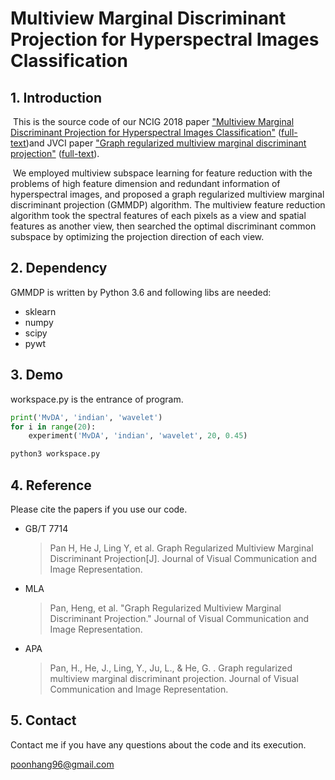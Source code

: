 # Multiview Marginal Discriminant Projection for Hyperspectral Images Classification

## 1. Introduction

​	This is the source code of our NCIG 2018 paper ["Multiview Marginal Discriminant Projection for Hyperspectral Images Classification"](http://kns.cnki.net/KCMS/detail/detail.aspx?dbcode=CJFQ&dbname=CJFDTEMP&filename=GCTX201806008&uid=WEEvREdxOWJmbC9oM1NjYkZCbDdrdTViZkRDOHpkY2NwZmVOVGQwMWFndzQ=$R1yZ0H6jyaa0en3RxVUd8df-oHi7XMMDo7mtKT6mSmEvTuk11l2gFA!!&v=MDY0NDZZUzdEaDFUM3FUcldNMUZyQ1VSTE9mWk9SdUZ5RG5VcnJPSWk3ZmRyRzRIOW5NcVk5RmJJUjhlWDFMdXg=) ([full-text](https://github.com/Penn000/GMMDP_for_HIC/blob/master/Paper/%E5%9F%BA%E4%BA%8E%E5%A4%9A%E8%A7%86%E5%9B%BE%E8%BE%B9%E7%95%8C%E5%88%A4%E5%88%AB%E6%8A%95%E5%BD%B1%E7%9A%84%E9%AB%98%E5%85%89%E8%B0%B1%E5%9B%BE%E5%83%8F%E5%88%86%E7%B1%BB_%E5%9B%BE%E5%AD%A6%E5%AD%A6%E6%8A%A5.pdf))and JVCI paper ["Graph regularized multiview marginal discriminant projection"](https://www.sciencedirect.com/science/article/pii/S1047320318302451?via%3Dihub) ([full-text](https://github.com/Penn000/GMMDP_for_HIC/blob/master/Paper/GMMDP-JVCI.pdf)). 

​	We employed multiview subspace learning for feature reduction with the  problems of high feature dimension and redundant information of hyperspectral images, and proposed a graph regularized multiview marginal discriminant projection (GMMDP) algorithm. The multiview feature reduction algorithm took the spectral features of each pixels as a view and spatial features as another view, then searched the optimal discriminant common subspace by optimizing the projection direction of each view. 

## 2. Dependency

GMMDP is written by Python 3.6 and following libs are needed:

- sklearn
- numpy
- scipy
- pywt

## 3. Demo

workspace.py is the entrance of program.

```python
print('MvDA', 'indian', 'wavelet')
for i in range(20):
    experiment('MvDA', 'indian', 'wavelet', 20, 0.45)
```

```bash
python3 workspace.py
```

## 4. Reference

Please cite the papers if you use our code.

- GB/T 7714

  > Pan H, He J, Ling Y, et al. Graph Regularized Multiview Marginal Discriminant Projection[J]. Journal of Visual Communication and Image Representation.

- MLA

  > Pan, Heng, et al. "Graph Regularized Multiview Marginal Discriminant Projection." Journal of Visual Communication and Image Representation.

- APA

  > Pan, H., He, J., Ling, Y., Ju, L., & He, G. . Graph regularized multiview marginal discriminant projection. Journal of Visual Communication and Image Representation.



## 5. Contact

Contact me if you have any questions about the code and its execution.

poonhang96@gmail.com